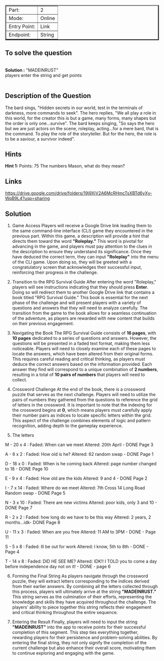 <table border = '3'>
    <tr>
        <td>Part:</td>
        <td>2</td>
    </tr>
    <tr>
        <td>Mode:</td>
        <td>Online</td>
    </tr>
    <tr>
        <td>Entry Point:</td>
        <td>Link</td>
    </tr>
    <tr>
        <td>Endpoint:</td>
        <td>String</td>
    </tr>
</table>

## To solve the question 

<br>
    <strong>Solution :</strong> "MADEINRUST" <br>
    players enter the string and get points <br>
<br>

## Description of the Question

The bard sings, "Hidden secrets in our world, test in the terminals of darkness, more commands to seek". The hero replies, "We all play a role in this world, for the creator this is but a game, many forms, many shapes but the order is only one...survive". The bard keeps singing, "So says the hero but we are just actors on the scene, roleplay, acting...for a mere bard, that is the command. To play the role of the storyteller. But for the hero, the role is to be a saviour, a survivor indeed".

## Hints

<strong>Hint 1:</strong>
        Points: 75
        The numbers Mason, what do they mean?

## Links 

https://drive.google.com/drive/folders/19j9XjV2A6McRHmcTsXBTd6yXy-WqB9L4?usp=sharing

## Solution 

1. Game Access
Players will receive a Google Drive link leading them to the same command-line interface (CLI) game they encountered in the previous part. Within this game, a description will provide a hint that directs them toward the word **"Roleplay."** This word is pivotal for advancing in the game, and players must pay attention to the clues in the description to ensure they understand its significance. Once they have deduced the correct term, they can input **"Roleplay"** into the menu of the CLI game. Upon doing so, they will be greeted with a congratulatory screen that acknowledges their successful input, reinforcing their progress in the challenge.

2. Transition to the RPG Survival Guide
After entering the word "Roleplay," players will see instructions indicating that they should press **Enter**. Doing so will redirect them to another Google Drive link that contains a book titled "RPG Survival Guide." This book is essential for the next phase of the challenge and will present players with a variety of questions and answers that they will need to analyze carefully. The transition from the game to the book allows for a seamless continuation of the adventure, as players are rewarded with new content that builds on their previous engagement.

3. Navigating the Book
The RPG Survival Guide consists of **16 pages**, with **10 pages** dedicated to a series of questions and answers. However, the questions will be presented in a faded text format, making them less noticeable. Players will need to closely examine each of these pages to locate the answers, which have been altered from their original forms. This requires careful reading and critical thinking, as players must deduce the correct answers based on the information provided. Each answer they find will correspond to a unique combination of **2 numbers**, resulting in a total of **10 pairs of numbers** that players will need to collect.

4. Crossword Challenge
At the end of the book, there is a crossword puzzle that serves as the next challenge. Players will need to utilize the pairs of numbers they gathered from the questions to reference the grid of letters in the crossword. It is important to note that the indexing for the crossword begins at **0**, which means players must carefully apply their number pairs as indices to locate specific letters within the grid. This aspect of the challenge combines elements of logic and pattern recognition, adding depth to the gameplay experience.

5. The letters

M - 20 x 4  : Faded: When can we meet Altered: 20th April - DONE Page 3

A - 6 x 2   : Faded: How old is he? Altered: 62 random swap - DONE Page 1

D - 18 x 0   : Faded: When is he coming back Altered: page number changed to 18 - DONE Page 10

E - 9 x 4   : Faded: How old are the kids Altered: 9 and 4 - DONE Page 2

I - 7 x 14  : Faded: Where do we meet Altered: 7th Cross 14 Long Road Random swap - DONE Page 5

N - 3 x 10 :  Faded: There are new victims Altered: poor kids, only 3 and 10 - DONE Page 7

R - 2 x 2  :  Faded: how long do we have to be this way Altered: 2 years, 2 months...idk- DONE Page 8

U - 11 x 3  : Faded: When are you free Altered: 11 AM to 3PM - DONE - Page 11

S - 5 x 8   : Faded: Ill be out for work Altered: I know, 5th to 8th - DONE - Page 4

T - 14 x 8  : Faded: DID HE SEE ME? Altered: IDK!! I TOLD you to come a day before independence day not on it! - DONE - page 6

6. Forming the Final String
As players navigate through the crossword puzzle, they will extract letters corresponding to the indices derived from their earlier answers. By combining all the letters collected through this process, players will ultimately arrive at the string **"MADEINRUST."** This string serves as the culmination of their efforts, representing the knowledge and skills they have acquired throughout the challenge. The players’ ability to piece together this string reflects their engagement and critical thinking throughout the entire sequence.

7. Entering the Result
Finally, players will need to input the string **"MADEINRUST"** into the app to receive points for their successful completion of this segment. This step ties everything together, rewarding players for their persistence and problem-solving abilities. By entering the final string, they not only signify the completion of the current challenge but also enhance their overall score, motivating them to continue exploring and engaging with the game.

